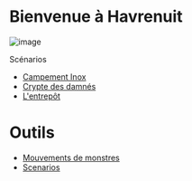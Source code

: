 # Bienvenue à Havrenuit

![image][gloomhaven]

Scénarios
* [Campement Inox](scenarios/inox_campment/scenario.md)
* [Crypte des damnés](scenarios/crypt_of_damned/scenario.md)
* [L'entrepôt](scenarios/wharehouse/scenario.md)

# Outils

* [Mouvements de monstres](https://gloom.aluminumangel.org/AQgEZAJE5AIKoAEaID8ARzAA-QEYgCS4D8AJBoAByA5QABiABAyAAeA2GDAADAbAgDEA2QESGAzugzEADdAADw)
* [Scenarios](https://ninjalooter.de/gloomhaven/scenarios)

<!-- ref -->
[gloomhaven]: https://cdnb.artstation.com/p/assets/images/images/004/217/379/large/alexandr-elichev-gloomhaven-city-wip-6.jpg?1481451377

